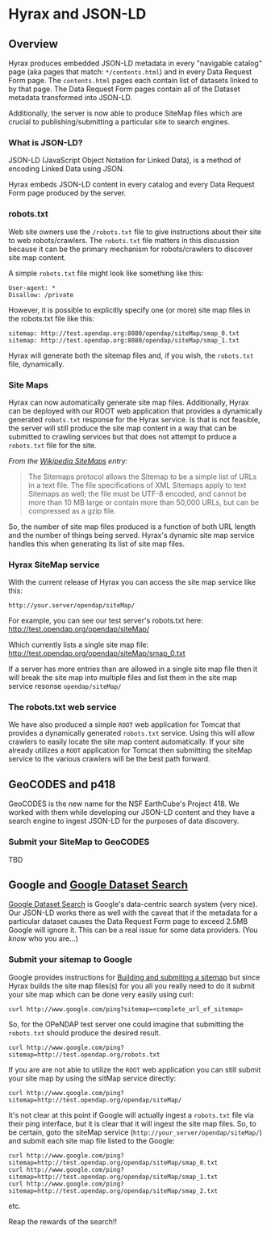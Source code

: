 # Hyrax and JSON-LD

## Overview

Hyrax produces embedded JSON-LD metadata in every "navigable catalog" page 
(aka pages that match: `*/contents.html`) and in every Data Request Form page. 
The `contents.html` pages each contain list of datasets linked to by that page.
The Data Request Form pages contain all of the Dataset metadata transformed into
JSON-LD.

Additionally, the server is now able to produce SiteMap files which are crucial
to publishing/submitting a particular site to search engines.

### What is JSON-LD?

JSON-LD (JavaScript Object Notation for Linked Data), is a method of encoding 
Linked Data using JSON.

Hyrax embeds JSON-LD content in every catalog and every Data Request Form page 
produced by the server.

### robots.txt
Web site owners use the `/robots.txt` file to give instructions about their site 
to web robots/crawlers. The `robots.txt` file matters in this discussion because 
it can be the primary mechanism for robots/crawlers to discover site map content. 

A simple `robots.txt` file might look like something like this:
```
User-agent: *
Disallow: /private
```
However, it is possible to explicitly specify one (or more) site map files 
in the robots.txt file like this:
```
sitemap: http://test.opendap.org:8080/opendap/siteMap/smap_0.txt
sitemap: http://test.opendap.org:8080/opendap/siteMap/smap_1.txt
```
Hyrax will generate both the sitemap files and, if you wish, the 
`robots.txt` file, dynamically.

### Site Maps

Hyrax can now automatically generate site map files. Additionally, Hyrax can be 
deployed with our ROOT web application that provides a dynamically generated 
`robots.txt` response for the Hyrax service. Is that is not feasible, the server
will still produce the site map content in a way that can be submitted to 
crawling services but that does not attempt to prduce a `robots.txt` file for
the site.

_From the [Wikipedia SiteMaps](https://en.wikipedia.org/wiki/Sitemaps) entry:_
> The Sitemaps protocol allows the Sitemap to be a simple list of URLs in a text 
file. The file specifications of XML Sitemaps apply to text Sitemaps as well; 
the file must be UTF-8 encoded, and cannot be more than 10 MB large or contain 
more than 50,000 URLs, but can be compressed as a gzip file.

So, the number of site map files produced is a function of both URL length and 
the number of things being served. Hyrax's dynamic site map service handles this
when generating its list of site map files.

### Hyrax SiteMap service

With the current release of Hyrax you can access the site map service like this:

`http://your.server/opendap/siteMap/`

For example, you can see our test server's robots.txt here:
http://test.opendap.org/opendap/siteMap/

Which currently lists a single site map file:
http://test.opendap.org/opendap/siteMap/smap_0.txt

If a server has more entries than are allowed in a single site map file then
it will break the site map into multiple files and list them in the site map
service resonse `opendap/siteMap/`

### The robots.txt web service
We have also produced a simple `ROOT` web application for Tomcat that provides a
dynamically generated `robots.txt` service. Using this will allow crawlers to 
easily locate the site map content automatically. If your site already utilizes 
a `ROOT` application for Tomcat then submitting the siteMap service to the various
crawlers will be the best path forward.

## GeoCODES and p418

GeoCODES is the new name for the NSF EarthCube's Project 418. We worked with them while developing
our JSON-LD content and they have a search engine to ingest JSON-LD for the purposes
of data discovery.

### Submit your SiteMap to GeoCODES
TBD

## Google and [Google Dataset Search](https://toolbox.google.com/datasetsearch)
[Google Dataset Search](https://toolbox.google.com/datasetsearch) is Google's 
data-centric search system (very nice). Our JSON-LD works there as well with the 
caveat that if the metadata for a particular dataset causes the Data Request 
Form page to exceed 2.5MB Google will ignore it. This can be a real issue for 
some data providers. (You _know_ who you are...)

### Submit your sitemap to Google 
Google provides instructions for
[Building and submiting a sitemap](https://support.google.com/webmasters/answer/183668?hl=en)
but since Hyrax builds the site map files(s) for you all you really need to do
it submit your site map which can be done very easily using curl:

`curl http://www.google.com/ping?sitemap=<complete_url_of_sitemap>`

So, for the OPeNDAP test server one could imagine that submitting the 
`robots.txt` should produce the desired result. 
```
curl http://www.google.com/ping?sitemap=http://test.opendap.org/robots.txt
```
If you are are not able to utilize the `ROOT` web application you can still
submit your site map by using the sitMap service directly:
```
curl http://www.google.com/ping?sitemap=http://test.opendap.org/opendap/siteMap/
```
It's not clear at this point if Google will actually ingest a `robots.txt` file via
their ping interface, but it is clear that it will ingest the site map files.
So, to be certain, goto the siteMap service (`http://your_server/opendap/siteMap/`)
and submit each site map file listed to the Google:
```
curl http://www.google.com/ping?sitemap=http://test.opendap.org/opendap/siteMap/smap_0.txt
curl http://www.google.com/ping?sitemap=http://test.opendap.org/opendap/siteMap/smap_1.txt
curl http://www.google.com/ping?sitemap=http://test.opendap.org/opendap/siteMap/smap_2.txt
```
etc.

Reap the rewards of the search!!


